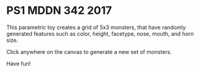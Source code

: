 # PS1 MDDN 342 2017

This parametric toy creates a grid of 5x3 monsters,
that have randomly generated features such as color, height, facetype, nose,
mouth, and horn size.

Click anywhere on the canvas to generate a new set of monsters.

Have fun!
